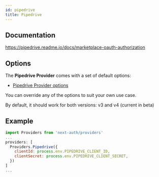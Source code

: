 ```yaml
---
id: pipedrive
title: Pipedrive
---
```


## Documentation

https://pipedrive.readme.io/docs/marketplace-oauth-authorization

## Options

The **Pipedrive Provider** comes with a set of default options:

- [Pipedrive Provider options](https://github.com/nextauthjs/next-auth/blob/main/src/providers/pipedrive.js)

You can override any of the options to suit your own use case.

By default, it should work for both versions: v3 and v4 (current in beta)

## Example

```js
import Providers from 'next-auth/providers'
...
providers: [
  Providers.Pipedrive({
    clientId: process.env.PIPEDRIVE_CLIENT_ID,
    clientSecret: process.env.PIPEDRIVE_CLIENT_SECRET,
  })
]
...
```